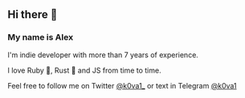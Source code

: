 ## Hi there 👋
### My name is Alex

I'm indie developer with more than 7 years of experience.

I love Ruby 💎, Rust 🦀 and JS from time to time.

Feel free to follow me on Twitter [@k0va1_](https://twitter.com/k0va1_) or text in Telegram [@k0va1](https://t.me/k0va1)
